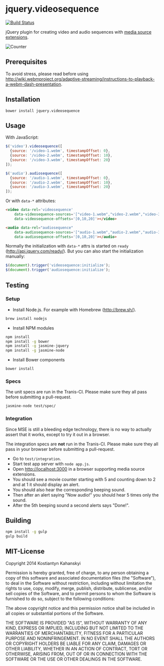jquery.videosequence
====================

[![Build Status](https://travis-ci.org/kostia/jquery.videosequence.png)](https://travis-ci.org/kostia/jquery.videosequence)

jQuery plugin for creating video and audio sequences with [media source extensions](https://dvcs.w3.org/hg/html-media/raw-file/tip/media-source/media-source.html).

![Counter](https://raw.github.com/kostia/jquery.videosequence/master/counter.png)

## Prerequisites

To avoid stress, please read before using http://wiki.webmproject.org/adaptive-streaming/instructions-to-playback-a-webm-dash-presentation.

## Installation

```
bower install jquery.videosequence
```

## Usage

With JavaScript:

```javascript
$('video').videosequence([
  {source: '/video-1.webm', timestampOffset: 0},
  {source: '/video-2.webm', timestampOffset: 10},
  {source: '/video-3.webm', timestampOffset: 20}
]);

$('audio').audiosequence([
  {source: '/audio-1.webm', timestampOffset: 0},
  {source: '/audio-2.webm', timestampOffset: 10},
  {source: '/audio-3.webm', timestampOffset: 20}
]);
```

Or with `data-*` attributes:

```html
<video data-rel='videosequence'
    data-videosequence-sources='["video-1.webm","video-2.webm","video-3.webm"]'
    data-videosequence-offsets='[0,10,20]'></video>

<audio data-rel="audiosequence"
    data-audiosequence-sources='["audio-1.webm","audio-2.webm","audio-3.webm"]'
    data-audiosequence-offsets='[0,10,20]'></audio>
```

Normally the initialization with `data-*` attrs is started on `ready` (http://api.jquery.com/ready/).
But you can also start the initialization manually:

```javascript
$(document).trigger('videosequence:initialize');
$(document).trigger('audiosequence:initialize');
```

## Testing

### Setup

* Install Node.js. For example with Homebrew (http://brew.sh/).

```bash
brew install nodejs
```

* Install NPM modules

```bash
npm install
npm install -g bower
npm install -g jasmine-jquery
npm install -g jasmine-node
```

* Install Bower components

```bash
bower install
```

### Specs

The unit specs are run in the Tranis-CI.
Please make sure they all pass before submitting a pull-request.

```bash
jasmine-node test/spec/
```

### Integration

Since MSE is still a  bleeding edge technology, there is no way to actually assert that it works,
except to try it out in a browser.

The integration specs are __not__ run in the Tranis-CI.
Please make sure they all pass in your browser before submitting a pull-request.

* Go to `test/integration`.
* Start test app server with `node app.js`.
* Open [http://localhost:3000](http://localhost:3000/test.html) in a browser supporting media source extensions.
* You should see a movie counter starting with 5 and counting down to 2 and at 1 it should display an alert.
* You should also hear the corresponding beeping sound.
* Then after an alert saying "Now audio!" you should hear 5 times only the sound.
* After the 5th beeping sound a second alerts says "Done!".

## Building

```bash
npm install -g gulp
gulp build
```

## MIT-License

Copyright 2014 Kostiantyn Kahanskyi

Permission is hereby granted, free of charge, to any person obtaining
a copy of this software and associated documentation files (the
"Software"), to deal in the Software without restriction, including
without limitation the rights to use, copy, modify, merge, publish,
distribute, sublicense, and/or sell copies of the Software, and to
permit persons to whom the Software is furnished to do so, subject to
the following conditions:

The above copyright notice and this permission notice shall be
included in all copies or substantial portions of the Software.

THE SOFTWARE IS PROVIDED "AS IS", WITHOUT WARRANTY OF ANY KIND,
EXPRESS OR IMPLIED, INCLUDING BUT NOT LIMITED TO THE WARRANTIES OF
MERCHANTABILITY, FITNESS FOR A PARTICULAR PURPOSE AND
NONINFRINGEMENT. IN NO EVENT SHALL THE AUTHORS OR COPYRIGHT HOLDERS BE
LIABLE FOR ANY CLAIM, DAMAGES OR OTHER LIABILITY, WHETHER IN AN ACTION
OF CONTRACT, TORT OR OTHERWISE, ARISING FROM, OUT OF OR IN CONNECTION
WITH THE SOFTWARE OR THE USE OR OTHER DEALINGS IN THE SOFTWARE.
